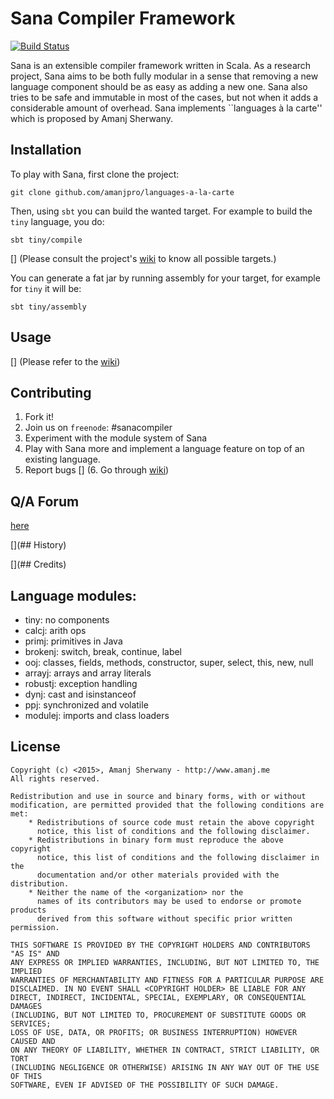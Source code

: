 # Sana Compiler Framework

[![Build Status](https://travis-ci.com/amanjpro/languages-a-la-carte.svg?branch=master)](https://travis-ci.come/amanjpro/languages-a-la-carte)

Sana is an extensible compiler framework written in Scala. As a research
project, Sana aims to be both fully modular in a sense that removing a new
language component should be as easy as adding a new one. Sana also tries to be
safe and immutable in most of the cases, but not when it adds a considerable
amount of overhead. Sana implements ``languages à la carte'' which is proposed
by Amanj Sherwany.



## Installation

To play with Sana, first clone the project:
```
git clone github.com/amanjpro/languages-a-la-carte
```

Then, using `sbt` you can build the wanted target. For example to build the
`tiny` language, you do:

```
sbt tiny/compile
```

[] (Please consult the project's [wiki](https://github.com/amanjpro/sana/wiki)
to know all possible targets.)

You can generate a fat jar by running assembly for your target, for example for
`tiny` it will be:

```
sbt tiny/assembly
```


## Usage

[] (Please refer to the [wiki](https://github.com/amanjpro/sana/wiki))

## Contributing

1. Fork it!
2. Join us on `freenode`: #sanacompiler
3. Experiment with the module system of Sana
4. Play with Sana more and implement a language feature on top of an
   existing language.
5. Report bugs
[] (6. Go through [wiki](https://github.com/amanjpro/sana/wiki/Contributing))

## Q/A Forum
[here](https://groups.google.com/d/forum/sana-compiler-framework)


[](## History)


[](## Credits)


## Language modules:
- tiny: no components
- calcj: arith ops
- primj: primitives in Java
- brokenj: switch, break, continue, label
- ooj: classes, fields, methods, constructor, super, select, this, new, null
- arrayj: arrays and array literals
- robustj: exception handling
- dynj: cast and isinstanceof
- ppj: synchronized and volatile
- modulej: imports and class loaders

## License

```
Copyright (c) <2015>, Amanj Sherwany - http://www.amanj.me
All rights reserved.

Redistribution and use in source and binary forms, with or without
modification, are permitted provided that the following conditions are met:
    * Redistributions of source code must retain the above copyright
      notice, this list of conditions and the following disclaimer.
    * Redistributions in binary form must reproduce the above copyright
      notice, this list of conditions and the following disclaimer in the
      documentation and/or other materials provided with the distribution.
    * Neither the name of the <organization> nor the
      names of its contributors may be used to endorse or promote products
      derived from this software without specific prior written permission.

THIS SOFTWARE IS PROVIDED BY THE COPYRIGHT HOLDERS AND CONTRIBUTORS "AS IS" AND
ANY EXPRESS OR IMPLIED WARRANTIES, INCLUDING, BUT NOT LIMITED TO, THE IMPLIED
WARRANTIES OF MERCHANTABILITY AND FITNESS FOR A PARTICULAR PURPOSE ARE
DISCLAIMED. IN NO EVENT SHALL <COPYRIGHT HOLDER> BE LIABLE FOR ANY
DIRECT, INDIRECT, INCIDENTAL, SPECIAL, EXEMPLARY, OR CONSEQUENTIAL DAMAGES
(INCLUDING, BUT NOT LIMITED TO, PROCUREMENT OF SUBSTITUTE GOODS OR SERVICES;
LOSS OF USE, DATA, OR PROFITS; OR BUSINESS INTERRUPTION) HOWEVER CAUSED AND
ON ANY THEORY OF LIABILITY, WHETHER IN CONTRACT, STRICT LIABILITY, OR TORT
(INCLUDING NEGLIGENCE OR OTHERWISE) ARISING IN ANY WAY OUT OF THE USE OF THIS
SOFTWARE, EVEN IF ADVISED OF THE POSSIBILITY OF SUCH DAMAGE.
```
